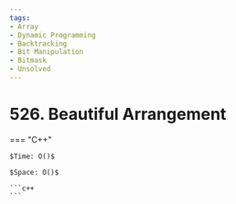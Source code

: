 ```yaml
---
tags:
- Array
- Dynamic Programming
- Backtracking
- Bit Manipulation
- Bitmask
- Unsolved
---
```



# 526. Beautiful Arrangement

=== "C++"

    $Time: O()$

    $Space: O()$

    ```c++
    ```